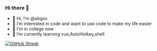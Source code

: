 ### Hi there 👋
<!--
**abgox/abgox** is a ✨ _special_ ✨ repository because its `README.md` (this file) appears on your GitHub profile.
Here are some ideas to get you started:
-->
- 👋 Hi, I’m @abgox
- 👀 I’m interested in code and want to use code to make my life easier
- 🔭 I'm in college now
- 🌱 I’m currently learning vue,AutoHotkey,shell

[![GitHub Streak](https://streak-stats.demolab.com?user=abgox&theme=blueberry-duo&hide_border=%E7%9C%9F&card_width=500)](https://git.io/streak-stats)

